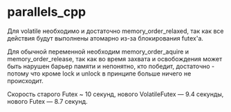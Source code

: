 # parallels_cpp
Для volatile необходимо и достаточно memory_order_relaxed, так как все действия будут выполнены атомарно из-за блокирования futex'a.    


Для обычной переменной необходим memory_order_aquire и memory_order_release, так как во время захвата и освобождения может быть нарушен барьер памяти и непонятно, кто победит,
достаточно - потому что кроме lock и unlock в принципе больше ничего не происходит.   

Скорость старого Futex ~ 10 секунд, нового VolatileFutex — 9.4 секунды, нового Futex — 8.7 секунд.
